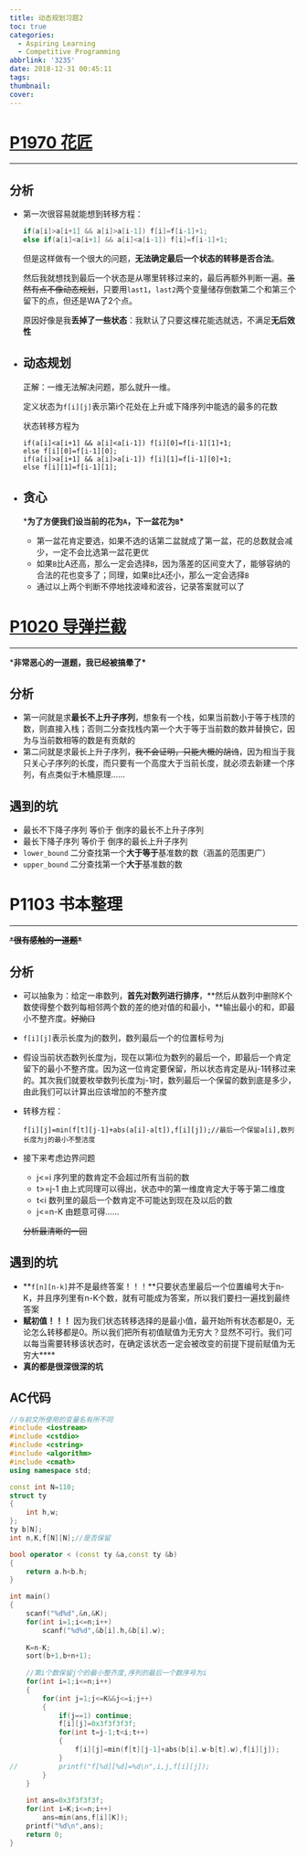 ```yaml
---
title: 动态规划习题2
toc: true
categories:
  - Aspiring Learning
  - Competitive Programming
abbrlink: '3235'
date: 2018-12-31 00:45:11
tags:
thumbnail:
cover:
---
```


# [P1970 花匠](https://www.luogu.org/problemnew/show/P1970)

------

## 分析

- 第一次很容易就能想到转移方程：

  ```C++
  if(a[i]>a[i+1] && a[i]>a[i-1]) f[i]=f[i-1]+1;
  else if(a[i]<a[i+1] && a[i]<a[i-1]) f[i]=f[i-1]+1;
  ```

  但是这样做有一个很大的问题，**无法确定最后一个状态的转移是否合法**。

  然后我就想找到最后一个状态是从哪里转移过来的，最后再额外判断一遍。~~虽然有点不像动态规划~~，只要用`last1`，`last2`两个变量储存倒数第二个和第三个留下的点，但还是WA了2个点。

  原因好像是我**丢掉了一些状态**：我默认了只要这棵花能选就选，不满足**无后效性**

- ## 动态规划

  正解：一维无法解决问题，那么就升一维。

  定义状态为`f[i][j]`表示第i个花处在上升或下降序列中能选的最多的花数

  状态转移方程为

  ```
  if(a[i]<a[i+1] && a[i]<a[i-1]) f[i][0]=f[i-1][1]+1;
  else f[i][0]=f[i-1][0];
  if(a[i]>a[i+1] && a[i]>a[i-1]) f[i][1]=f[i-1][0]+1;
  else f[i][1]=f[i-1][1];
  ```

- ## 贪心

  ***为了方便我们设当前的花为`A`，下一盆花为`B`\***

  - 第一盆花肯定要选，如果不选的话第二盆就成了第一盆，花的总数就会减少，一定不会比选第一盆花更优
  - 如果`B`比A还高，那么一定会选择`B`，因为落差的区间变大了，能够容纳的合法的花也变多了；同理，如果`B`比`A`还小，那么一定会选择`B`
  - 通过以上两个判断不停地找波峰和波谷，记录答案就可以了



# [P1020 导弹拦截](https://www.luogu.org/problemnew/show/P1020)

------

***非常恶心的一道题，我已经被搞晕了\***

## 分析

- 第一问就是求**最长不上升子序列**，想象有一个栈，如果当前数小于等于栈顶的数，则直接入栈；否则二分查找栈内第一个大于等于当前数的数并替换它，因为与当前数相等的数是有贡献的
- 第二问就是求最长上升子序列，~~我不会证明，只能大概的胡诌~~，因为相当于我只关心子序列的长度，而只要有一个高度大于当前长度，就必须去新建一个序列，有点类似于木桶原理……

## 遇到的坑

- 最长不下降子序列 等价于 倒序的最长不上升子序列
- 最长下降子序列 等价于 倒序的最长上升子序列
- `lower_bound` 二分查找第一个**大于等于**基准数的数（涵盖的范围更广）
- `upper_bound` 二分查找第一个**大于**基准数的数

# P1103 书本整理

------

~~***很有感触的一道题\***~~

## 分析

- 可以抽象为：给定一串数列，**首先对数列进行排序**，**然后从数列中删除K个数使得整个数列每相邻两个数的差的绝对值的和最小，**输出最小的和，即最小不整齐度。~~好拗口~~

- `f[i][j]`表示长度为j的数列，数列最后一个的位置标号为j

- 假设当前状态数列长度为j，现在以第i位为数列的最后一个，即最后一个肯定留下的最小不整齐度。因为这一位肯定要保留，所以状态肯定是从j-1转移过来的。其次我们就要枚举数列长度为j-1时，数列最后一个保留的数到底是多少，由此我们可以计算出应该增加的不整齐度

- 转移方程：

  ```
  f[i][j]=min(f[t][j-1]+abs(a[i]-a[t]),f[i][j]);//最后一个保留a[i],数列长度为j的最小不整洁度
  ```

- 接下来考虑边界问题

  - j<=i 序列里的数肯定不会超过所有当前的数
  - t>=j-1 由上式同理可以得出，状态中的第一维度肯定大于等于第二维度
  - t<i 数列里的最后一个数肯定不可能达到现在及以后的数
  - j<=n-K 由题意可得……

  ~~分析最清晰的一回~~

## 遇到的坑

- **`f[n][n-k]`并不是最终答案！！！**只要状态里最后一个位置编号大于n-K，并且序列里有n-K个数，就有可能成为答案，所以我们要扫一遍找到最终答案
- **赋初值！！！** 因为我们状态转移选择的是最小值，最开始所有状态都是0，无论怎么转移都是0。所以我们把所有初值赋值为无穷大？显然不可行。我们可以每当需要转移该状态时，在确定该状态一定会被改变的前提下提前赋值为无穷大****
- **真的都是很深很深的坑**

## AC代码

```C++
//与前文所使用的变量名有所不同
#include <iostream>
#include <cstdio>
#include <cstring>
#include <algorithm>
#include <cmath>
using namespace std;

const int N=110;
struct ty
{
    int h,w;
};
ty b[N];
int n,K,f[N][N];//是否保留 

bool operator < (const ty &a,const ty &b)
{
    return a.h<b.h;
}

int main()
{
    scanf("%d%d",&n,&K);
    for(int i=1;i<=n;i++)
        scanf("%d%d",&b[i].h,&b[i].w);
    
    K=n-K;
    sort(b+1,b+n+1);
    
    //第i个数保留j个的最小整齐度,序列的最后一个数序号为i 
    for(int i=1;i<=n;i++)
    {
        for(int j=1;j<=K&&j<=i;j++)
        {
            if(j==1) continue;
            f[i][j]=0x3f3f3f3f;
            for(int t=j-1;t<i;t++)
            {
                f[i][j]=min(f[t][j-1]+abs(b[i].w-b[t].w),f[i][j]);
            }
//			printf("f[%d][%d]=%d\n",i,j,f[i][j]);
        }
    }
    
    int ans=0x3f3f3f3f;
    for(int i=K;i<=n;i++)
        ans=min(ans,f[i][K]);
    printf("%d\n",ans);
    return 0;
}
```